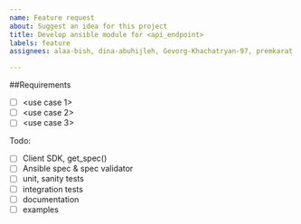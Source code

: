 ```yaml
---
name: Feature request
about: Suggest an idea for this project
title: Develop ansible module for <api_endpoint>
labels: feature
assignees: alaa-bish, dina-abuhijleh, Gevorg-Khachatryan-97, premkarat

---
```


##Requirements
- [ ] <use case 1>
- [ ] <use case 2>
- [ ] <use case 3>

Todo:
- [ ] Client SDK, get_spec()
- [ ] Ansible spec & spec validator
- [ ] unit, sanity tests
- [ ] integration tests
- [ ] documentation
- [ ] examples
